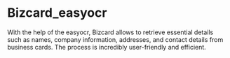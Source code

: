 # Bizcard_easyocr
With the help of the easyocr, Bizcard allows to retrieve essential details such as names, company information, addresses, and contact details from business cards. The process is incredibly user-friendly and efficient.
